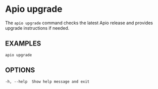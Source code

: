 # Apio upgrade

The `apio upgrade` command checks the latest Apio release and provides upgrade instructions if needed.

## EXAMPLES

```
apio upgrade
```

## OPTIONS

```
-h, --help  Show help message and exit
```
